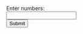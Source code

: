 <html>
  <head>
    <title> Calculator for dummies </title>
  </head>
  <body>
    <form id = calculator-form>
      <label for = "expression" class = "label"> Enter numbers:<label><br>
      <input type = "text" id = "expression" name = "expression" class = "input"><br>
      <input type = "submit" class = "button">
    </form>
    <style>
      .row {
          align-items: center;
          display: flex;
      }
      .column {
          flex: 33.33%;
          padding: 5px;
      }
      </style>  
  <script>
    // Deployed API URL
        const API_URL = ;
        document.getElementById('calculator-form').addEventListener('submit', (event) => {
            event.preventDefault();
            var calculatorExpression = document.getElementById('expression').value; //imputing variable set above as a variable
            // Combine API URL with expression.
            fetch(${API_URL}/${calculatorExpression}) //deployed API + variable created
            .then(response => response.json())
            .then(data => {
                // Output data to table
                const table = document.getElementById('results');
                const row = table.insertRow(-1);
                const Cell = row.insertCell(0);
                Cell.innerHTML = data.Result;
            });
        });
  </script>
  </body>
</html>